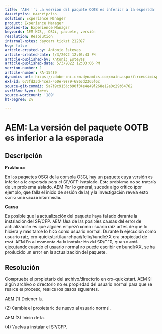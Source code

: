 ```yaml
---
title: 'AEM '': La versión del paquete OOTB es inferior a la esperada'''
description: Descripción
solution: Experience Manager
product: Experience Manager
applies-to: Experience Manager
keywords: AEM KCS,, OSGi, paquete, versión
resolution: Resolution
internal-notes: daycare ticket 212027
bug: false
article-created-by: Antonio Esteves
article-created-date: 5/3/2022 12:02:43 PM
article-published-by: Antonio Esteves
article-published-date: 5/3/2022 12:03:06 PM
version-number: 2
article-number: KA-15489
dynamics-url: https://adobe-ent.crm.dynamics.com/main.aspx?forceUCI=1&pagetype=entityrecord&etn=knowledgearticle&id=f65f45ef-d8ca-ec11-a7b5-6045bd00db33
exl-id: 673fd23d-4cea-460e-9879-6863d2365f6c
source-git-commit: 5a7b9c9156cb90f34e4e49f268e12a0c29b64762
workflow-type: tm+mt
source-wordcount: '189'
ht-degree: 2%

---
```


# AEM: La versión del paquete OOTB es inferior a la esperada

## Descripción


<b>Problema</b>

En los paquetes OSGi de la consola OSGi, hay un paquete cuya versión es inferior a la esperada para el SP/CFP instalado. Este problema no se trataría de un problema aislado. AEM Por lo general, sucede algo crítico (por ejemplo, que falla el inicio de sesión de la) y la investigación revela esto como una causa intermedia.



<b>Causa</b>

Es posible que la actualización del paquete haya fallado durante la instalación del SP/CFP. AEM Una de las posibles causas del error de actualización es que alguien empezó como usuario raíz antes de que lo hiciera y más tarde lo hizo como usuario normal. Durante la ejecución como usuario raíz, crx-quickstart/launchpad/felix/bundleXX era propiedad de root. AEM En el momento de la instalación del SP/CFP, que se está ejecutando cuando el usuario normal no puede escribir en bundleXX, se ha producido un error en la actualización del paquete.


## Resolución


Compruebe el propietario del archivo/directorio en crx-quickstart. AEM Si algún archivo o directorio no es propiedad del usuario normal para que se realice el proceso, realice los pasos siguientes.

AEM (1) Detener la.

(2) Cambie el propietario de nuevo al usuario normal.

AEM (3) Inicio de la.

(4) Vuelva a instalar el SP/CFP.
